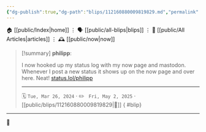 ```yaml
---
{"dg-publish":true,"dg-path":"blips/112160880009819829.md","permalink":"/blips/112160880009819829/","title":"philipp on mastodon @ 2024-03-26"}
---
```



<div class="transclusion internal-embed is-loaded"><div class="markdown-embed">




🏠 [[public/Index\|home]]  ⋮ 🗣️ [[public/all-blips\|blips]] ⋮  📝 [[public/All Articles\|articles]]  ⋮ 🕰️ [[public/now\|now]]


</div></div>


> [!summary] **philipp**:
>
> I now hooked up my status log with my now page and mastodon. Whenever I post a new status it shows up on the now page and over here. Neat!
> [status.lol/philipp](https://status.lol/philipp)
> - - -
>
> 🗓️ <code>Tue, Mar 26, 2024</code>  · ✏️ <code> Fri, May 2, 2025</code>  · [[public/blips/112160880009819829\|🔗]]
{ #blip}


- - -

 👾
